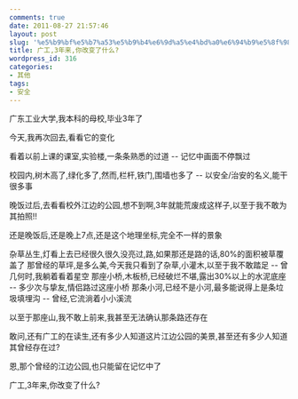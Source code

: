 ```yaml
---
comments: true
date: 2011-08-27 21:57:46
layout: post
slug: '%e5%b9%bf%e5%b7%a53%e5%b9%b4%e6%9d%a5%e4%bd%a0%e6%94%b9%e5%8f%98%e4%ba%86%e4%bb%80%e4%b9%88'
title: 广工,3年来,你改变了什么?
wordpress_id: 316
categories:
- 其他
tags:
- 安全
---
```


广东工业大学,我本科的母校,毕业3年了

今天,我再次回去,看看它的变化

看着以前上课的课室,实验楼,一条条熟悉的过道 -- 记忆中画面不停飘过

校园内,树木高了,绿化多了,然而,栏杆,铁门,围墙也多了 -- 以安全/治安的名义,能干很多事

晚饭过后,去看看校外江边的公园,想不到啊,3年就能荒废成这样子,以至于我不敢为其拍照!!

还是晚饭后,还是晚上7点,还是这个地理坐标,完全不一样的景象

杂草丛生,灯看上去已经很久很久没亮过,路,如果那还是路的话,80%的面积被草覆盖了
那曾经的草坪,是多么美,今天我只看到了杂草,小灌木,以至于我不敢踏足 -- 曾几何时,我躺着看着星空
那座小桥,木板桥,已经破烂不堪,露出30%以上的水泥底座 -- 多少次与挚友,情侣路过这座小桥
那条小河,已经不是小河,最多能说得上是条垃圾填埋沟 -- 曾经,它流淌着小小溪流

以至于那座山,我不敢上前来,我甚至无法确认那条路还存在

敢问,还有广工的在读生,还有多少人知道这片江边公园的美景,甚至还有多少人知道其曾经存在过?

恩,那个曾经的江边公园,也只能留在记忆中了

广工,3年来,你改变了什么?

